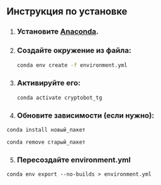 ## Инструкция по установке

1. ### Установите [Anaconda](https://www.anaconda.com/download). 
2. ### Создайте окружение из файла:
   ```bash
   conda env create -f environment.yml
   ```
3. ### Активируйте его: 
    ```
    conda activate cryptobot_tg
    ```

4. ### Обновите зависимости (если нужно):

``
conda install новый_пакет
``

``
conda remove старый_пакет
``

5. ### Пересоздайте environment.yml
```
conda env export --no-builds > environment.yml
```
